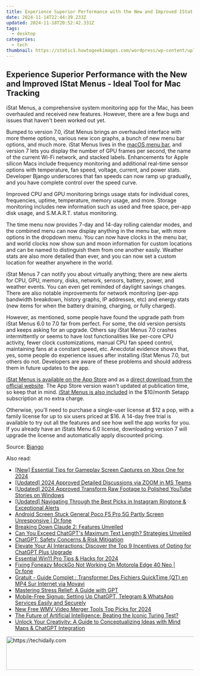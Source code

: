 ```yaml
---
title: Experience Superior Performance with the New and Improved IStat Menus - Ideal Tool for Mac Tracking
date: 2024-11-14T22:44:39.233Z
updated: 2024-11-18T20:52:42.331Z
tags:
  - desktop
categories:
  - tech
thumbnail: https://static1.howtogeekimages.com/wordpress/wp-content/uploads/2024/08/istat-menus-mac-app-system-monitor-version-7-update-featured-1.jpg
---
```


## Experience Superior Performance with the New and Improved IStat Menus - Ideal Tool for Mac Tracking

iStat Menus, a comprehensive system monitoring app for the Mac, has been overhauled and received new features. However, there are a few bugs and issues that haven't been worked out yet.

 Bumped to version 7.0, iStat Menus brings an overhauled interface with more theme options, various new icon graphs, a bunch of new menu bar options, and much more. iStat Menus lives in the [macOS menu bar](https://data-safeguard.techidaily.com/enhanced-website-tracking-with-cookiebot-technology/), and version 7 lets you display the number of GPU frames per second, the name of the current Wi-Fi network, and stacked labels. Enhancements for Apple silicon Macs include frequency monitoring and additional real-time sensor options with temperature, fan speed, voltage, current, and power stats. Developer Bjango underscores that fan speeds can now ramp up gradually, and you have complete control over the speed curve.

 Improved CPU and GPU monitoring brings usage stats for individual cores, frequencies, uptime, temperature, memory usage, and more. Storage monitoring includes new information such as used and free space, per-app disk usage, and S.M.A.R.T. status monitoring.

 The time menu now provides 7-day and 14-day rolling calendar modes, and the combined menu can now display anything in the menu bar, with more options in the dropdown menu. You can now have clocks in the menu bar, and world clocks now show sun and moon information for custom locations and can be named to distinguish them from one another easily. Weather stats are also more detailed than ever, and you can now set a custom location for weather anywhere in the world.

 iStat Menus 7 can notify you about virtually anything; there are new alerts for CPU, GPU, memory, disks, network, sensors, battery, power, and weather events. You can even get reminded of daylight savings changes. There are also notable improvements for network monitoring (per-app bandwidth breakdown, history graphs, IP addresses, etc) and energy stats (new items for when the battery draining, charging, or fully charged).

 However, as mentioned, some people have found the upgrade path from iStat Menus 6.0 to 7.0 far from perfect. For some, the old version persists and keeps asking for an upgrade. Others say iStat Menus 7.0 crashes intermittently or seems to have lost functionalities like per-core CPU activity, fewer clock customizations, manual CPU fan speed control, maintaining fans at a constant speed, etc. Anecdotal evidence shows that, yes, some people do experience issues after installing iStat Menus 7.0, but others do not. Developers are aware of these problems and should address them in future updates to the app.

[iStat Menus is available on the App Store](https://apps.apple.com/app/id1319778037) and as a [direct download from the official website](https://download.bjango.com/istatmenus7/). The App Store version wasn't updated at publication time, so keep that in mind. [iStat Menus is also included](https://setapp.sjv.io/c/156932/343321/5114?subId1=UUhtgUeUpU2004576&subId2=ehtg&u=https%3A%2F%2Fsetapp.com%2Fapps%2Fistat-menus%2Fcustomer-reviews) in the $10/month Setapp subscription at no extra charge.

 Otherwise, you'll need to purchase a single-user license at $12 a pop, with a family license for up to six users priced at $16\. A 14-day free trial is available to try out all the features and see how well the app works for you. If you already have an iStats Menu 6.0 license, downloading version 7 will upgrade the license and automatically apply discounted pricing.

 Source: [Bjango](https://bjango.com/mac/istatmenus/)

<ins class="adsbygoogle"
     style="display:block"
     data-ad-format="autorelaxed"
     data-ad-client="ca-pub-7571918770474297"
     data-ad-slot="1223367746"></ins>

<ins class="adsbygoogle"
     style="display:block"
     data-ad-client="ca-pub-7571918770474297"
     data-ad-slot="8358498916"
     data-ad-format="auto"
     data-full-width-responsive="true"></ins>

<span class="atpl-alsoreadstyle">Also read:</span>
<div><ul>
<li><a href="https://screen-activity-recording.techidaily.com/new-essential-tips-for-gameplay-screen-captures-on-xbox-one-for-2024/"><u>[New] Essential Tips for Gameplay Screen Captures on Xbox One for 2024</u></a></li>
<li><a href="https://fox-cloud.techidaily.com/updated-2024-approved-detailed-discussions-via-zoom-in-ms-teams/"><u>[Updated] 2024 Approved Detailed Discussions via ZOOM in MS Teams</u></a></li>
<li><a href="https://youtube-web.techidaily.com/ed-2024-approved-transform-raw-footage-to-polished-youtube-stories-on-windows/"><u>[Updated] 2024 Approved Transform Raw Footage to Polished YouTube Stories on Windows</u></a></li>
<li><a href="https://fox-boxes.techidaily.com/updated-navigating-through-the-best-picks-in-instagram-ringtone-and-exceptional-alerts/"><u>[Updated] Navigating Through the Best Picks in Instagram Ringtone & Exceptional Alerts</u></a></li>
<li><a href="https://howto.techidaily.com/android-screen-stuck-general-poco-f5-pro-5g-partly-screen-unresponsive-drfone-by-drfone-fix-android-problems-fix-android-problems/"><u>Android Screen Stuck General Poco F5 Pro 5G Partly Screen Unresponsive | Dr.fone</u></a></li>
<li><a href="https://tech-haven.techidaily.com/breaking-down-claude-2-features-unveiled/"><u>Breaking Down Claude 2: Features Unveiled</u></a></li>
<li><a href="https://tech-haven.techidaily.com/can-you-exceed-chatgpts-maximum-text-length-strategies-unveiled/"><u>Can You Exceed ChatGPT's Maximum Text Length? Strategies Unveiled</u></a></li>
<li><a href="https://tech-haven.techidaily.com/chatgpt-safety-concerns-and-risk-mitigation/"><u>ChatGPT: Safety Concerns & Risk Mitigation</u></a></li>
<li><a href="https://tech-haven.techidaily.com/elevate-your-ai-interactions-discover-the-top-9-incentives-of-opting-for-chatgpt-plus-upgrade/"><u>Elevate Your AI Interactions: Discover the Top 9 Incentives of Opting for ChatGPT Plus Upgrade</u></a></li>
<li><a href="https://fox-direct.techidaily.com/essential-win11-pro-tips-and-hacks-for-2024/"><u>Essential Win11 Pro Tips & Hacks for 2024</u></a></li>
<li><a href="https://fake-location.techidaily.com/fixing-foneazy-mockgo-not-working-on-motorola-edge-40-neo-drfone-by-drfone-virtual-android/"><u>Fixing Foneazy MockGo Not Working On Motorola Edge 40 Neo | Dr.fone</u></a></li>
<li><a href="https://win-amazing.techidaily.com/gratuit-guide-complet-transformer-des-fichiers-quicktime-qt-en-mp4-sur-internet-via-movavi/"><u>Gratuit - Guide Complet : Transformer Des Fichiers QuickTime (QT) en MP4 Sur Internet via Movavi</u></a></li>
<li><a href="https://tech-haven.techidaily.com/mastering-stress-relief-a-guide-with-gpt/"><u>Mastering Stress Relief: A Guide with GPT</u></a></li>
<li><a href="https://tech-haven.techidaily.com/mobile-free-signup-setting-up-chatgpt-telegram-and-whatsapp-services-easily-and-securely/"><u>Mobile-Free Signup: Setting Up ChatGPT, Telegram & WhatsApp Services Easily and Securely</u></a></li>
<li><a href="https://smart-video-editing.techidaily.com/new-free-wmv-video-merger-tools-top-picks-for-2024/"><u>New Free WMV Video Merger Tools Top Picks for 2024</u></a></li>
<li><a href="https://tech-haven.techidaily.com/the-future-of-artificial-intelligence-beating-the-iconic-turing-test/"><u>The Future of Artificial Intelligence: Beating the Iconic Turing Test?</u></a></li>
<li><a href="https://tech-haven.techidaily.com/unlock-your-creativity-a-guide-to-conceptualizing-ideas-with-mind-maps-and-chatgpt-integration/"><u>Unlock Your Creativity: A Guide to Conceptualizing Ideas with Mind Maps & ChatGPT Integration</u></a></li>
</ul></div>

<!-- affiliate ads begin -->
<a href="https://appsumo.8odi.net/c/5597632/2082526/7443" target="_top" id="2082526">
  <img src="//a.impactradius-go.com/display-ad/7443-2082526" border="0" alt="https://techidaily.com" width="728" height="90"/>
</a>
<img height="0" width="0" src="https://appsumo.8odi.net/i/5597632/2082526/7443" style="position:absolute;visibility:hidden;" border="0" />
<!-- affiliate ads end -->

